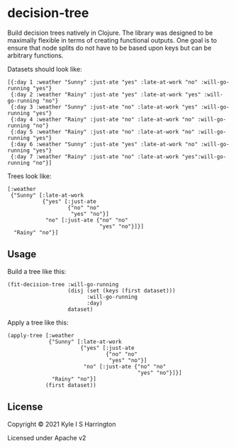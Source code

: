 # decision-tree

Build decision trees natively in Clojure. The library was designed to
be maximally flexible in terms of creating functional outputs. One
goal is to ensure that node splits do not have to be based upon keys
but can be arbitrary functions.

Datasets should look like:

```
[{:day 1 :weather "Sunny" :just-ate "yes" :late-at-work "no" :will-go-running "yes"}
 {:day 2 :weather "Rainy" :just-ate "yes" :late-at-work "yes" :will-go-running "no"}
 {:day 3 :weather "Sunny" :just-ate "no" :late-at-work "yes" :will-go-running "yes"}
 {:day 4 :weather "Rainy" :just-ate "no" :late-at-work "no" :will-go-running "no"}
 {:day 5 :weather "Rainy" :just-ate "no" :late-at-work "no" :will-go-running "yes"}
 {:day 6 :weather "Sunny" :just-ate "yes" :late-at-work "no" :will-go-running "yes"}
 {:day 7 :weather "Rainy" :just-ate "no" :late-at-work "yes":will-go-running "no"}]
```

Trees look like:

```
[:weather
 {"Sunny" [:late-at-work
           {"yes" [:just-ate
                   {"no" "no"
                    "yes" "no"}]
            "no" [:just-ate {"no" "no"
                             "yes" "no"}]}]
  "Rainy" "no"}]
```

## Usage

Build a tree like this:

```
(fit-decision-tree :will-go-running
                   (disj (set (keys (first dataset)))
                         :will-go-running
                         :day)
                   dataset)
```

Apply a tree like this:

```
(apply-tree [:weather
             {"Sunny" [:late-at-work
                       {"yes" [:just-ate
                               {"no" "no"
                                "yes" "no"}]
                        "no" [:just-ate {"no" "no"
                                         "yes" "no"}]}]
              "Rainy" "no"}]
            (first dataset))
```

## License

Copyright © 2021 Kyle I S Harrington

Licensed under Apache v2
